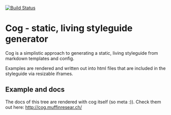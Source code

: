 [![Build Status](https://travis-ci.org/muffinresearch/cog.svg?branch=master)](https://travis-ci.org/muffinresearch/cog)

# Cog - static, living styleguide generator

Cog is a simplistic approach to generating a static, living styleguide from markdown templates and config.

Examples are rendered and written out into html files that are included in the styleguide via resizable iframes.

## Example and docs

The docs of this tree are rendered with cog itself (so meta :)). Check them out here: http://cog.muffinresear.ch/
